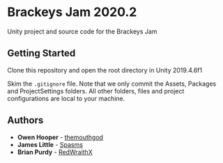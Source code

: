 # Brackeys Jam 2020.2

Unity project and source code for the Brackeys Jam

## Getting Started

Clone this repository and open the root directory in Unity 2019.4.6f1

Skim the `.gitignore` file. Note that we only commit the Assets, Packages and ProjectSettings folders. All other folders, files and project configurations are local to your machine.

## Authors

* **Owen Hooper** - [themouthgod](https://github.com/owenhooper)
* **James Little** - [Spasms](https://github.com/Spasms)
* **Brian Purdy** - [RedWraithX](https://github.com/redwraithx)
